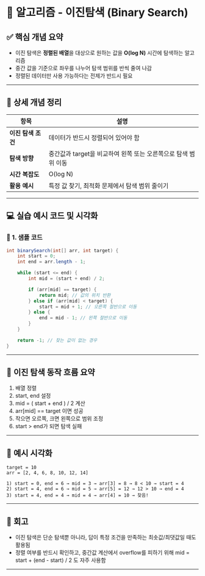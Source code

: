 #  🧠 알고리즘  - 이진탐색 (Binary Search)

## ✅ 핵심 개념 요약

- 이진 탐색은 **정렬된 배열**을 대상으로 원하는 값을 **O(log N)** 시간에 탐색하는 알고리즘
- 중간 값을 기준으로 좌우를 나누어 탐색 범위를 반씩 줄여 나감
- 정렬된 데이터만 사용 가능하다는 전제가 반드시 필요

---

## 🔎 상세 개념 정리

| 항목 | 설명 |
|------|------|
| **이진 탐색 조건** | 데이터가 반드시 정렬되어 있어야 함 |
| **탐색 방향** | 중간값과 target을 비교하여 왼쪽 또는 오른쪽으로 탐색 범위 이동 |
| **시간 복잡도** | O(log N) |
| **활용 예시** | 특정 값 찾기, 최적화 문제에서 탐색 범위 줄이기 |

---

## 💻 실습 예시 코드 및 시각화

### 📌 1.  샘플 코드

```java
int binarySearch(int[] arr, int target) {
    int start = 0;
    int end = arr.length - 1;

    while (start <= end) {
        int mid = (start + end) / 2;

        if (arr[mid] == target) {
            return mid; // 값의 위치 반환
        } else if (arr[mid] < target) {
            start = mid + 1; // 오른쪽 절반으로 이동
        } else {
            end = mid - 1; // 왼쪽 절반으로 이동
        }
    }

    return -1; // 찾는 값이 없는 경우
}
```

---
## 🧠 이진 탐색 동작 흐름 요약

1. 배열 정렬
2. start, end 설정
3. mid = ( start + end ) / 2 계산
4. arr[mid] == target 이면 성공
5. 작으면 오르쪽, 크면 왼쪽으로 범위 조정
6.  start > end가 되면 탐색 실패 

---

## 🧪 예시 시각화

```text
target = 10
arr = [2, 4, 6, 8, 10, 12, 14]

1) start = 0, end = 6 → mid = 3 → arr[3] = 8 → 8 < 10 → start = 4
2) start = 4, end = 6 → mid = 5 → arr[5] = 12 → 12 > 10 → end = 4
3) start = 4, end = 4 → mid = 4 → arr[4] = 10 → 찾음!
```

---

## 🔁 회고
- 이진 탐색은 단순 탐색뿐 아니라, 답이 특정 조건을 만족하는 최솟값/최댓값일 때도 활용됨
- 정렬 여부를 반드시 확인하고, 중간값 계산에서 overflow를 피하기 위해 mid = start + (end - start) / 2 도 자주 사용함

---
